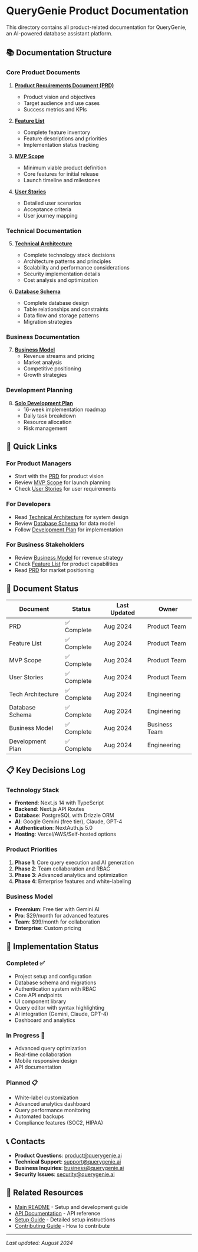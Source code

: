 # QueryGenie Product Documentation

This directory contains all product-related documentation for QueryGenie, an AI-powered database assistant platform.

## 📚 Documentation Structure

### Core Product Documents

1. **[Product Requirements Document (PRD)](PRD_DB_ASSISTANT.md)**
   - Product vision and objectives
   - Target audience and use cases
   - Success metrics and KPIs

2. **[Feature List](FEATURE_LIST_DB_ASSISTANT.md)**
   - Complete feature inventory
   - Feature descriptions and priorities
   - Implementation status tracking

3. **[MVP Scope](MVP_SCOPE_DB_ASSISTANT.md)**
   - Minimum viable product definition
   - Core features for initial release
   - Launch timeline and milestones

4. **[User Stories](USER_STORIES_DB_ASSISTANT.md)**
   - Detailed user scenarios
   - Acceptance criteria
   - User journey mapping

### Technical Documentation

5. **[Technical Architecture](TECH_STACK_DECISION_DOC.md)**
   - Complete technology stack decisions
   - Architecture patterns and principles
   - Scalability and performance considerations
   - Security implementation details
   - Cost analysis and optimization

6. **[Database Schema](DATABASE_DOC_DB_ASSISTANT.md)**
   - Complete database design
   - Table relationships and constraints
   - Data flow and storage patterns
   - Migration strategies

### Business Documentation

7. **[Business Model](BUSINESS_MODEL_DB_ASSISTANT.md)**
   - Revenue streams and pricing
   - Market analysis
   - Competitive positioning
   - Growth strategies

### Development Planning

8. **[Solo Development Plan](SOLO_DEVELOPMENT_PLAN.md)**
   - 16-week implementation roadmap
   - Daily task breakdown
   - Resource allocation
   - Risk management

## 🎯 Quick Links

### For Product Managers
- Start with the [PRD](PRD_DB_ASSISTANT.md) for product vision
- Review [MVP Scope](MVP_SCOPE_DB_ASSISTANT.md) for launch planning
- Check [User Stories](USER_STORIES_DB_ASSISTANT.md) for user requirements

### For Developers
- Read [Technical Architecture](TECH_STACK_DECISION_DOC.md) for system design
- Review [Database Schema](DATABASE_DOC_DB_ASSISTANT.md) for data model
- Follow [Development Plan](SOLO_DEVELOPMENT_PLAN.md) for implementation

### For Business Stakeholders
- Review [Business Model](BUSINESS_MODEL_DB_ASSISTANT.md) for revenue strategy
- Check [Feature List](FEATURE_LIST_DB_ASSISTANT.md) for product capabilities
- Read [PRD](PRD_DB_ASSISTANT.md) for market positioning

## 🔄 Document Status

| Document | Status | Last Updated | Owner |
|----------|--------|--------------|-------|
| PRD | ✅ Complete | Aug 2024 | Product Team |
| Feature List | ✅ Complete | Aug 2024 | Product Team |
| MVP Scope | ✅ Complete | Aug 2024 | Product Team |
| User Stories | ✅ Complete | Aug 2024 | Product Team |
| Tech Architecture | ✅ Complete | Aug 2024 | Engineering |
| Database Schema | ✅ Complete | Aug 2024 | Engineering |
| Business Model | ✅ Complete | Aug 2024 | Business Team |
| Development Plan | ✅ Complete | Aug 2024 | Engineering |

## 📋 Key Decisions Log

### Technology Stack
- **Frontend**: Next.js 14 with TypeScript
- **Backend**: Next.js API Routes
- **Database**: PostgreSQL with Drizzle ORM
- **AI**: Google Gemini (free tier), Claude, GPT-4
- **Authentication**: NextAuth.js 5.0
- **Hosting**: Vercel/AWS/Self-hosted options

### Product Priorities
1. **Phase 1**: Core query execution and AI generation
2. **Phase 2**: Team collaboration and RBAC
3. **Phase 3**: Advanced analytics and optimization
4. **Phase 4**: Enterprise features and white-labeling

### Business Model
- **Freemium**: Free tier with Gemini AI
- **Pro**: $29/month for advanced features
- **Team**: $99/month for collaboration
- **Enterprise**: Custom pricing

## 🚀 Implementation Status

### Completed ✅
- Project setup and configuration
- Database schema and migrations
- Authentication system with RBAC
- Core API endpoints
- UI component library
- Query editor with syntax highlighting
- AI integration (Gemini, Claude, GPT-4)
- Dashboard and analytics

### In Progress 🔄
- Advanced query optimization
- Real-time collaboration
- Mobile responsive design
- API documentation

### Planned 📋
- White-label customization
- Advanced analytics dashboard
- Query performance monitoring
- Automated backups
- Compliance features (SOC2, HIPAA)

## 📞 Contacts

- **Product Questions**: product@querygenie.ai
- **Technical Support**: support@querygenie.ai
- **Business Inquiries**: business@querygenie.ai
- **Security Issues**: security@querygenie.ai

## 🔗 Related Resources

- [Main README](../../README.md) - Setup and development guide
- [API Documentation](../api/) - API reference
- [Setup Guide](../SETUP_GUIDE.md) - Detailed setup instructions
- [Contributing Guide](../../CONTRIBUTING.md) - How to contribute

---

*Last updated: August 2024*